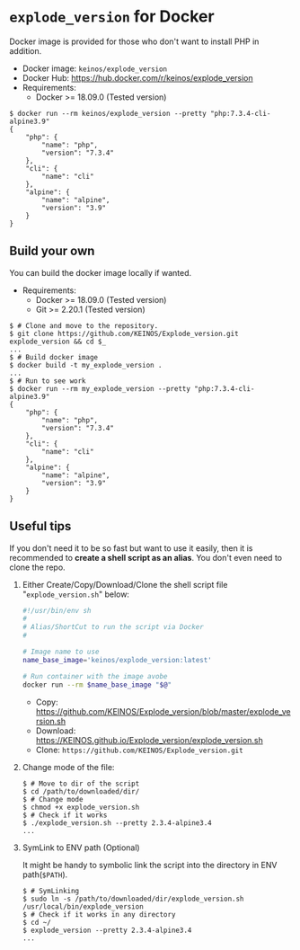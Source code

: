 # `explode_version` for Docker

Docker image is provided for those who don't want to install PHP in addition.

- Docker image: `keinos/explode_version`
- Docker Hub: <https://hub.docker.com/r/keinos/explode_version>
- Requirements:
  - Docker >= 18.09.0 (Tested version)

```shellsession
$ docker run --rm keinos/explode_version --pretty "php:7.3.4-cli-alpine3.9"
{
    "php": {
        "name": "php",
        "version": "7.3.4"
    },
    "cli": {
        "name": "cli"
    },
    "alpine": {
        "name": "alpine",
        "version": "3.9"
    }
}
```

## Build your own

You can build the docker image locally if wanted.

- Requirements:
  - Docker >= 18.09.0 (Tested version)
  - Git >= 2.20.1 (Tested version)

```shellsession
$ # Clone and move to the repository.
$ git clone https://github.com/KEINOS/Explode_version.git explode_version && cd $_
...
$ # Build docker image
$ docker build -t my_explode_version .
...
$ # Run to see work
$ docker run --rm my_explode_version --pretty "php:7.3.4-cli-alpine3.9"
{
    "php": {
        "name": "php",
        "version": "7.3.4"
    },
    "cli": {
        "name": "cli"
    },
    "alpine": {
        "name": "alpine",
        "version": "3.9"
    }
}
```

## Useful tips

If you don't need it to be so fast but want to use it easily, then it is recommended to **create a shell script as an alias**. You don't even need to clone the repo.

1. Either Create/Copy/Download/Clone the shell script file "`explode_version.sh`" below:

    ```bash
    #!/usr/bin/env sh
    #
    # Alias/ShortCut to run the script via Docker
    #

    # Image name to use
    name_base_image='keinos/explode_version:latest'

    # Run container with the image avobe
    docker run --rm $name_base_image "$@"

    ```

    - Copy: <https://github.com/KEINOS/Explode_version/blob/master/explode_version.sh>
    - Download: <https://KEINOS.github.io/Explode_version/explode_version.sh>
    - Clone: `https://github.com/KEINOS/Explode_version.git`

2. Change mode of the file:

    ```shellsession
    $ # Move to dir of the script
    $ cd /path/to/downloaded/dir/
    $ # Change mode
    $ chmod +x explode_version.sh
    $ # Check if it works
    $ ./explode_version.sh --pretty 2.3.4-alpine3.4
    ...
    ```

3. SymLink to ENV path (Optional)

    It might be handy to symbolic link the script into the directory in ENV path(`$PATH`).

    ```shellsession
    $ # SymLinking
    $ sudo ln -s /path/to/downloaded/dir/explode_version.sh /usr/local/bin/explode_version
    $ # Check if it works in any directory
    $ cd ~/
    $ explode_version --pretty 2.3.4-alpine3.4
    ...
    ```
